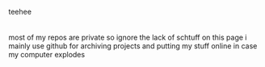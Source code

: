 teehee
</br></br></br>
most of my repos are private so ignore the lack of schtuff on this page i mainly use github for archiving projects and putting my stuff online in case my computer explodes
